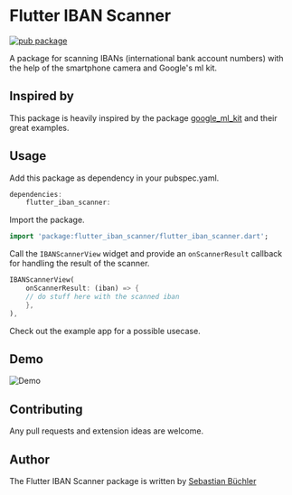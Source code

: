 # Flutter IBAN Scanner

[![pub package](https://img.shields.io/pub/v/flutter_iban_scanner.svg)](https://pub.dev/packages/flutter_iban_scanner)

A package for scanning IBANs  (international bank account numbers) with the help of the smartphone camera and Google's ml kit.

## Inspired by

This package is heavily inspired by the package [google_ml_kit](https://pub.dev/packages/google_ml_kit) and their great examples.

## Usage

Add this package as dependency in your pubspec.yaml.

```dart
dependencies:
    flutter_iban_scanner:
```

Import the package.

```dart
import 'package:flutter_iban_scanner/flutter_iban_scanner.dart';
```

Call the `IBANScannerView` widget and provide an `onScannerResult` callback for handling the result of the scanner.

```dart
IBANScannerView(
    onScannerResult: (iban) => {
    // do stuff here with the scanned iban
    },
),
```

Check out the example app for a possible usecase.

## Demo

![Demo](https://github.com/sebastianbuechler/flutter_iban_scanner/blob/master/example/example.gif)

## Contributing

Any pull requests and extension ideas are welcome.

## Author

The Flutter IBAN Scanner package is written by [Sebastian Büchler](https://github.com/sebastianbuechler)
